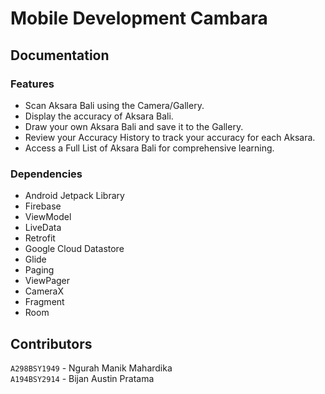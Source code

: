 # Mobile Development Cambara
## Documentation
### Features
- Scan Aksara Bali using the Camera/Gallery.
- Display the accuracy of Aksara Bali.
- Draw your own Aksara Bali and save it to the Gallery.
- Review your Accuracy History to track your accuracy for each Aksara.
- Access a Full List of Aksara Bali for comprehensive learning.
### Dependencies
- Android Jetpack Library
- Firebase
- ViewModel
- LiveData
- Retrofit
- Google Cloud Datastore
- Glide
- Paging
- ViewPager
- CameraX
- Fragment
- Room
## Contributors
`A298BSY1949` - Ngurah Manik Mahardika
<br>
`A194BSY2914` - Bijan Austin Pratama
